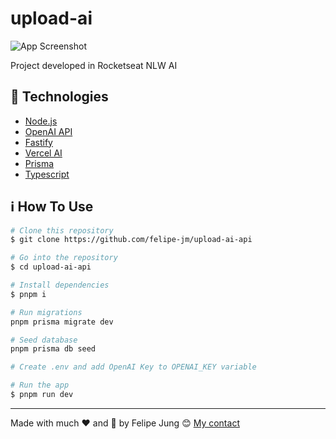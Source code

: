 # upload-ai

![App Screenshot](https://res.cloudinary.com/dqcqifjms/image/upload/v1694654975/upload-ai_p7a8xh.png)

Project developed in Rocketseat NLW AI

## :rocket: Technologies

- [Node.js](https://nodejs.org/en)
- [OpenAI API](https://openai.com/)
- [Fastify](https://fastify.dev/)
- [Vercel AI](https://sdk.vercel.ai/docs)
- [Prisma](https://www.prisma.io/)
- [Typescript](https://www.typescriptlang.org/)

## :information_source: How To Use

```bash
# Clone this repository
$ git clone https://github.com/felipe-jm/upload-ai-api

# Go into the repository
$ cd upload-ai-api

# Install dependencies
$ pnpm i

# Run migrations
pnpm prisma migrate dev

# Seed database
pnpm prisma db seed

# Create .env and add OpenAI Key to OPENAI_KEY variable

# Run the app
$ pnpm run dev
```

---

Made with much :heart: and :muscle: by Felipe Jung :blush: <a href="https://www.linkedin.com/in/felipe-jung/">My contact</a>
